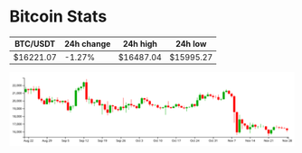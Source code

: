 # Bitcoin Stats

BTC/USDT|24h change|24h high|24h low|
|---|---|---|---|
|$16221.07|-1.27%|$16487.04|$15995.27|

<img src="./chart.svg">
